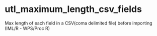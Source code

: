 # utl_maximum_length_csv_fields
Max length of each field in a CSV(coma delimited file) before importing (IML/R - WPS/Proc R)
